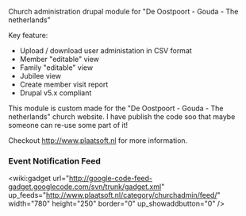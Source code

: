Church administration drupal module for "De Oostpoort - Gouda - The netherlands"

Key feature:
  * Upload / download user administation in CSV format
  * Member "editable" view
  * Family "editable" view
  * Jubilee view
  * Create member visit report
  * Drupal v5.x compliant

This module is custom made for the "De Oostpoort - Gouda - The netherlands" church website. I have publish the code soo that maybe someone can re-use some part of it!

Checkout http://www.plaatsoft.nl for more information.

### Event Notification Feed ###
<wiki:gadget url="http://google-code-feed-gadget.googlecode.com/svn/trunk/gadget.xml" up\_feeds="http://www.plaatsoft.nl/category/churchadmin/feed/" width="780"  height="250" border="0" up\_showaddbutton="0" />